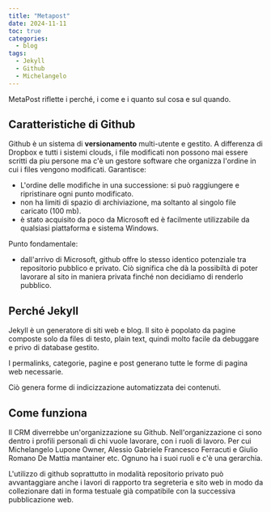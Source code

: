 ```yaml
---
title: "Metapost"
date: 2024-11-11
toc: true
categories:
  - blog
tags:
  - Jekyll
  - Github
  - Michelangelo
---
```


MetaPost riflette i perché, i come e i quanto sul cosa e sul quando.

## Caratteristiche di Github

Github è un sistema di **versionamento** multi-utente e gestito. A differenza di Dropbox e tutti i sistemi clouds, i file modificati non possono mai essere scritti da piu persone ma c'è un gestore software che organizza l'ordine in cui i files vengono modificati. Garantisce:

 - L'ordine delle modifiche in una successione: si può raggiungere e ripristinare ogni punto modificato.
 - non ha limiti di spazio di archiviazione, ma soltanto al singolo file caricato (100 mb).
 - è stato acquisito da poco da Microsoft ed è facilmente utilizzabile da qualsiasi piattaforma e sistema Windows.

Punto fondamentale:

 - dall'arrivo di Microsoft, github offre lo stesso identico potenziale tra repositorio pubblico e privato. Ciò significa che dà la possibiltà di poter lavorare al sito in maniera privata finché non decidiamo di renderlo pubblico.

## Perché Jekyll

Jekyll è un generatore di siti web e blog. Il sito è popolato da pagine composte solo da files di testo, plain text, quindi molto facile da debuggare e privo di database gestito.

I permalinks, categorie, pagine e post generano tutte le forme di pagina web necessarie.

Ciò genera forme di indicizzazione automatizzata dei contenuti.

## Come funziona

Il CRM diverrebbe un'organizzazione su Github. Nell'organizzazione ci sono dentro i profili personali di chi vuole lavorare, con i ruoli di lavoro. Per cui Michelangelo Lupone Owner, Alessio Gabriele Francesco Ferracuti e Giulio Romano De Mattia mantainer etc. Ognuno ha i suoi ruoli e c'è una gerarchia.

L'utilizzo di github soprattutto in modalità repositorio privato può avvantaggiare anche i lavori di rapporto tra segreteria e sito web in modo da collezionare dati in forma testuale già compatibile con la successiva pubblicazione web.